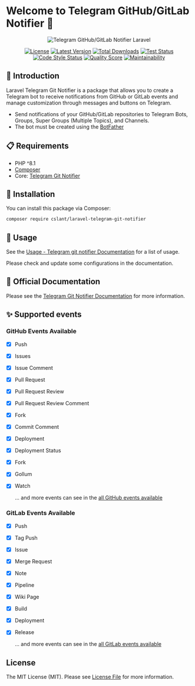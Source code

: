 # Welcome to Telegram GitHub/GitLab Notifier 👋

<p align="center">
  <img alt="Telegram GitHub/GitLab Notifier Laravel" src="resources/images/telegram-git-notifier-laravel.png" />
</p>

<p align="center">
<a href="#"><img src="https://img.shields.io/github/license/cslant/laravel-telegram-git-notifier.svg?style=flat-square" alt="License"></a>
<a href="https://github.com/cslant/laravel-telegram-git-notifier/releases"><img src="https://img.shields.io/github/release/cslant/laravel-telegram-git-notifier.svg?style=flat-square" alt="Latest Version"></a>
<a href="https://packagist.org/packages/cslant/laravel-telegram-git-notifier"><img src="https://img.shields.io/packagist/dt/cslant/laravel-telegram-git-notifier.svg?style=flat-square" alt="Total Downloads"></a>
<a href="https://github.com/cslant/laravel-telegram-git-notifier/actions/workflows/setup_test.yml"><img src="https://img.shields.io/github/actions/workflow/status/cslant/laravel-telegram-git-notifier/setup_test.yml?label=tests&branch=main" alt="Test Status"></a>
<a href="https://github.com/cslant/laravel-telegram-git-notifier/actions/workflows/php-cs-fixer.yml"><img src="https://img.shields.io/github/actions/workflow/status/cslant/laravel-telegram-git-notifier/php-cs-fixer.yml?label=code%20style&branch=main" alt="Code Style Status"></a>
<a href="https://scrutinizer-ci.com/g/cslant/laravel-telegram-git-notifier"><img src="https://img.shields.io/scrutinizer/g/cslant/laravel-telegram-git-notifier.svg?style=flat-square" alt="Quality Score"></a>
<a href="https://codeclimate.com/github/cslant/laravel-telegram-git-notifier/maintainability"><img src="https://api.codeclimate.com/v1/badges/a4f72c7bdd4200cf3dda/maintainability" alt="Maintainability"></a>
</p>

## 📝 Introduction

Laravel Telegram Git Notifier is a package that allows you to create a Telegram bot to receive notifications from GitHub
or GitLab events and manage customization through messages and buttons on Telegram.

- Send notifications of your GitHub/GitLab repositories to Telegram Bots, Groups, Super Groups (Multiple Topics), and
  Channels.
- The bot must be created using the [BotFather](https://core.telegram.org/bots#6-botfather)

## 📋 Requirements

- PHP ^8.1
- [Composer](https://getcomposer.org/)
- Core: [Telegram Git Notifier](https://github.com/cslant/telegram-git-notifier.git)

## 🔧 Installation

You can install this package via Composer:

```bash
composer require cslant/laravel-telegram-git-notifier
```

## 🚀 Usage

See the [Usage - Telegram git notifier Documentation](https://docs.cslant.com/telegram-git-notifier/usage/first_test)
for a list of usage.

Please check and update some configurations in the documentation.

## 📖 Official Documentation

Please see the [Telegram Git Notifier Documentation](https://docs.cslant.com/telegram-git-notifier/) for more
information.

## ✨ Supported events

### GitHub Events Available

- [x] Push
- [x] Issues
- [x] Issue Comment
- [x] Pull Request
- [x] Pull Request Review
- [x] Pull Request Review Comment
- [x] Fork
- [x] Commit Comment
- [x] Deployment
- [x] Deployment Status
- [x] Fork
- [x] Gollum
- [x] Watch

  ... and more events can see in the [all GitHub events available](https://docs.cslant.com/telegram-git-notifier/)

### GitLab Events Available

- [x] Push
- [x] Tag Push
- [x] Issue
- [x] Merge Request
- [x] Note
- [x] Pipeline
- [x] Wiki Page
- [x] Build
- [x] Deployment
- [x] Release

  ... and more events can see in the [all GitLab events available](https://docs.cslant.com/telegram-git-notifier/)

## License

The MIT License (MIT). Please see [License File](LICENSE) for more information.
